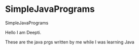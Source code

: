 # SimpleJavaPrograms
SimpleJavaPrograms


Hello I am Deepti.

These are the java prgs written by me while I was learning Java

